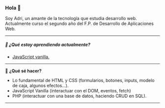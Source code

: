 ### Hola 👋

Soy Adri, un amante de la tecnología que estudia desarrollo web.
Actualmente curso el segundo año del F.P. de Desarrollo de Aplicaciones Web.

<hr>

 <h5>📖 ¿Qué estoy aprendiendo actualmente?</h5>
<ul>
  <li>
    <a href="https://www.udemy.com/master-en-javascript-aprender-js-jquery-angular-nodejs-y-mas/?">JavaScript vanilla.</a>
  </li>
</ul>

<hr>

📌 <strong>¿Qué sé hacer?</strong>
<ul>
  <li>
    Lo fundamental de HTML y CSS (formularios, botones, inputs, modelo de caja, algunos efectos...).
  </li>
    <li>
      JavaScript Vanilla (interactuar con el DOM, eventos, fetch)
  </li>
  <li>
    PHP (interactuar con una base de datos, haciendo CRUD en SQL).
  </li>
</ul>

<hr>
